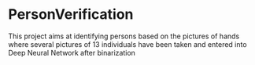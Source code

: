 # PersonVerification
This project aims at identifying persons based on the pictures of hands where several pictures of 13 individuals have been taken and entered into Deep Neural Network after binarization
